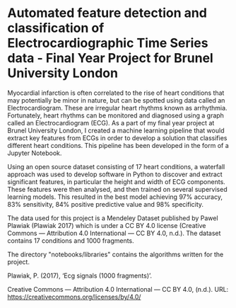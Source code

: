 # Automated feature detection and classification of Electrocardiographic Time Series data - Final Year Project for Brunel University London

Myocardial infarction is often correlated to the rise of heart conditions that may potentially be minor in nature, but can be spotted using data called an Electrocardiogram. These are irregular heart rhythms known as arrhythmia. Fortunately, heart rhythms can be monitored and diagnosed using a graph called an Electrocardiogram (ECG). As a part of my final year project at Brunel University London, I created a machine learning pipeline that would extract key features from ECGs in order to develop a solution that classifies different heart conditions. This pipeline has been developed in the form of a Jupyter Notebook.

Using an open source dataset consisting of 17 heart conditions, a waterfall approach was used to develop software in Python to discover and extract significant features, in particular the height and width of ECG components. These features were then analysed, and then trained on several supervised learning models. This resulted in the best model achieving 97% accuracy, 83% sensitivity, 84% positive predictive value and 98% specificity.

The data used for this project is a Mendeley Dataset published by Pawel Plawiak (Plawiak 2017) which is under a CC BY 4.0 license (Creative Commons — Attribution 4.0 International — CC BY 4.0, n.d.). The dataset contains 17 conditions and 1000 fragments. 

The directory "notebooks/libraries" contains the algorithms written for the project.

Plawiak, P. (2017), ‘Ecg signals (1000 fragments)’.

Creative Commons — Attribution 4.0 International — CC BY 4.0, (n.d.). URL: https://creativecommons.org/licenses/by/4.0/
